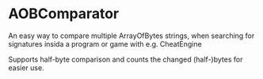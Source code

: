 # AOBComparator

An easy way to compare multiple ArrayOfBytes strings, when searching for signatures insida a program or game with e.g. CheatEngine

Supports half-byte comparison and counts the changed (half-)bytes for easier use.
